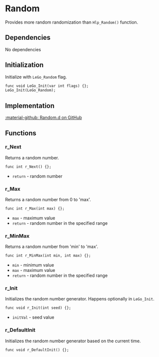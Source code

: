 # Random
Provides more random randomization than `Hlp_Random()` function.

## Dependencies
No dependencies

## Initialization
Initialize with `LeGo_Random` flag.
```dae
func void LeGo_Init(var int flags) {};
LeGo_Init(LeGo_Random);
```

## Implementation
[:material-github: Random.d on GitHub](https://github.com/Lehona/LeGo/blob/dev/Random.d)

## Functions

### r_Next
Returns a random number.
```dae
func int r_Next() {};
```

- `return` - random number

### r_Max
Returns a random number from 0 to 'max'.
```dae
func int r_Max(int max) {};
```

- `max` - maximum value
- `return` - random number in the specified range

### r_MinMax
Returns a random number from 'min' to 'max'.
```dae
func int r_MinMax(int min, int max) {};
```

- `min` - minimum value
- `max` - maximum value
- `return` - random number in the specified range

### r_Init
Initializes the random number generator. Happens optionally in `LeGo_Init`.
```dae
func void r_Init(int seed) {};
```
- `initVal` - seed value

### r_DefaultInit
Initializes the random number generator based on the current time.
```dae
func void r_DefaultInit() {};
```
